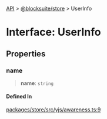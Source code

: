 [API](../../../index.md) > [@blocksuite/store](../index.md) > UserInfo

# Interface: UserInfo

## Properties

### name

> **name**: `string`

#### Defined In

[packages/store/src/yjs/awareness.ts:9](https://github.com/Saul-Mirone/blocksuite/blob/f2324b82e/packages/store/src/yjs/awareness.ts#L9)
